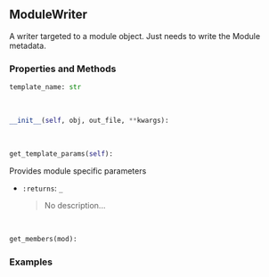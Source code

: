 ## <a id="Peeves.Peeves.Doc.Writers.ModuleWriter">ModuleWriter</a>
A writer targeted to a module object. Just needs to write the Module metadata.

### Properties and Methods
```python
template_name: str
```
<a id="Peeves.Peeves.Doc.Writers.ModuleWriter.__init__" class="docs-object-method">&nbsp;</a>
```python
__init__(self, obj, out_file, **kwargs): 
```

<a id="Peeves.Peeves.Doc.Writers.ModuleWriter.get_template_params" class="docs-object-method">&nbsp;</a>
```python
get_template_params(self): 
```
Provides module specific parameters
- `:returns`: `_`
    >No description...

<a id="Peeves.Peeves.Doc.Writers.ModuleWriter.get_members" class="docs-object-method">&nbsp;</a>
```python
get_members(mod): 
```

### Examples


